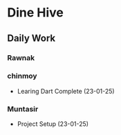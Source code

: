 # Dine Hive

## Daily Work
### Rawnak
### chinmoy
- Learing Dart Complete (23-01-25)
### Muntasir
- Project Setup (23-01-25)
